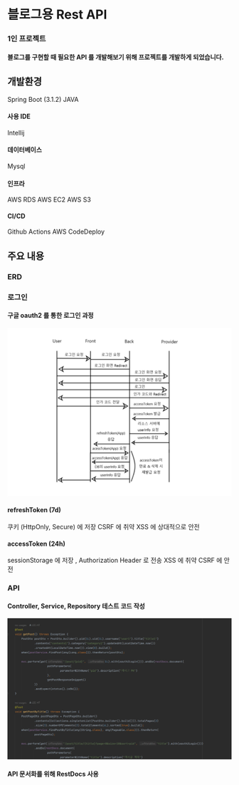 # 블로그용 Rest API

### 1인 프로젝트
#### 블로그를 구현할 때 필요한 API 를 개발해보기 위해 프로젝트를 개발하게 되었습니다.


## 개발환경
Spring Boot (3.1.2)
JAVA 

#### 사용 IDE
Intellij

#### 데이터베이스
Mysql

#### 인프라
AWS RDS
AWS EC2
AWS S3

#### CI/CD
Github Actions
AWS CodeDeploy

## 주요 내용

### ERD

### 로그인

#### 구글 oauth2 를 통한 로그인 과정
![oauth2](/Image/codelia_oauth2.png)

#### refreshToken (7d)
쿠키 (HttpOnly, Secure) 에 저장
CSRF 에 취약 XSS 에 상대적으로 안전

#### accessToken (24h)
sessionStorage 에 저장 , Authorization Header 로 전송
XSS 에 취약 CSRF 에 안전


### API

#### Controller, Service, Repository 테스트 코드 작성

![oauth2](/Image/codelia_testcode.png)

#### API 문서화를 위해 RestDocs 사용
